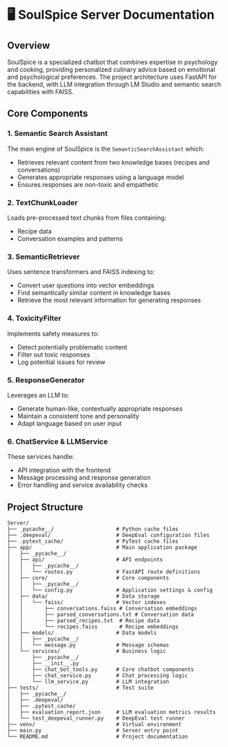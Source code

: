 # 🖥️ SoulSpice Server Documentation

## Overview

SoulSpice is a specialized chatbot that combines expertise in psychology and cooking, providing personalized culinary advice based on emotional and psychological preferences. The project architecture uses FastAPI for the backend, with LLM integration through LM Studio and semantic search capabilities with FAISS.


## Core Components

### 1. Semantic Search Assistant

The main engine of SoulSpice is the `SemanticSearchAssistant` which:
- Retrieves relevant content from two knowledge bases (recipes and conversations)
- Generates appropriate responses using a language model
- Ensures responses are non-toxic and empathetic

### 2. TextChunkLoader

Loads pre-processed text chunks from files containing:
- Recipe data
- Conversation examples and patterns

### 3. SemanticRetriever

Uses sentence transformers and FAISS indexing to:
- Convert user questions into vector embeddings
- Find semantically similar content in knowledge bases
- Retrieve the most relevant information for generating responses

### 4. ToxicityFilter

Implements safety measures to:
- Detect potentially problematic content
- Filter out toxic responses
- Log potential issues for review

### 5. ResponseGenerator

Leverages an LLM to:
- Generate human-like, contextually appropriate responses
- Maintain a consistent tone and personality
- Adapt language based on user input

### 6. ChatService & LLMService

These services handle:
- API integration with the frontend
- Message processing and response generation
- Error handling and service availability checks

## Project Structure

```
Server/
├── _pycache__/                    # Python cache files
├── .deepeval/                     # DeepEval configuration files
├── .pytest_cache/                 # PyTest cache files
├── app/                           # Main application package
│   ├── _pycache__/
│   ├── api/                       # API endpoints
│   │   ├── _pycache__/
│   │   └── routes.py              # FastAPI route definitions
│   ├── core/                      # Core components
│   │   ├── _pycache__/
│   │   └── config.py              # Application settings & config
│   ├── data/                      # Data storage
│   │   └── faiss/                 # Vector indexes
│   │       ├── conversations.faiss # Conversation embeddings
│   │       ├── parsed_conversations.txt # Conversation data
│   │       ├── parsed_recipes.txt  # Recipe data
│   │       └── recipes.faiss       # Recipe embeddings
│   ├── models/                    # Data models
│   │   ├── _pycache__/
│   │   └── message.py             # Message schemas
│   └── services/                  # Business logic
│       ├── _pycache__/ 
│       ├── __init__.py
│       ├── chat_bot_tools.py      # Core chatbot components
│       ├── chat_service.py        # Chat processing logic
│       └── llm_service.py         # LLM integration
├── tests/                         # Test suite
│   ├── _pycache__/
│   ├── .deepeval/
│   ├── .pytest_cache/
│   ├── evaluation_report.json     # LLM evaluation metrics results
│   └── test_deepeval_runner.py    # DeepEval test runner
├── venv/                          # Virtual environment
├── main.py                        # Server entry point
└── README.md                      # Project documentation
```